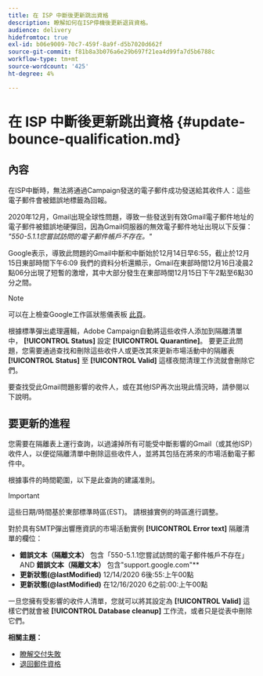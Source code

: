 ```yaml
---
title: 在 ISP 中斷後更新跳出資格
description: 瞭解如何在ISP停機後更新退貨資格。
audience: delivery
hidefromtoc: true
exl-id: b06e9009-70c7-459f-8a9f-d5b7020d662f
source-git-commit: f81b8a3b076a6e29b697f21ea4d99fa7d5b6788c
workflow-type: tm+mt
source-wordcount: '425'
ht-degree: 4%

---
```


# 在 ISP 中斷後更新跳出資格 {#update-bounce-qualification.md}

## 內容

在ISP中斷時，無法將通過Campaign發送的電子郵件成功發送給其收件人：這些電子郵件會被錯誤地標籤為回報。

2020年12月，Gmail出現全球性問題，導致一些發送到有效Gmail電子郵件地址的電子郵件被錯誤地硬彈回，因為Gmail伺服器的無效電子郵件地址出現以下反彈： *&quot;550-5.1.1您嘗試訪問的電子郵件帳戶不存在。&quot;*

Google表示，導致此問題的Gmail中斷和中斷始於12月14日早6:55，截止於12月15日東部時間下午6:09 我們的資料分析還顯示，Gmail在東部時間12月16日凌晨2點06分出現了短暫的激增，其中大部分發生在東部時間12月15日下午2點至6點30分之間。

>[!NOTE]
>
>可以在上檢查Google工作區狀態儀表板 [此頁](https://www.google.com/appsstatus#hl=en&amp;v=status)。


根據標準彈出處理邏輯，Adobe Campaign自動將這些收件人添加到隔離清單中， **[!UICONTROL Status]** 設定 **[!UICONTROL Quarantine]**。 要更正此問題，您需要通過查找和刪除這些收件人或更改其來更新市場活動中的隔離表 **[!UICONTROL Status]** 至 **[!UICONTROL Valid]** 這樣夜間清理工作流就會刪除它們。

要查找受此Gmail問題影響的收件人，或在其他ISP再次出現此情況時，請參閱以下說明。

## 要更新的進程

您需要在隔離表上運行查詢，以過濾掉所有可能受中斷影響的Gmail（或其他ISP）收件人，以便從隔離清單中刪除這些收件人，並將其包括在將來的市場活動電子郵件中。

根據事件的時間範圍，以下是此查詢的建議准則。

>[!IMPORTANT]
>
>這些日期/時間基於東部標準時區(EST)。 請根據實例的時區進行調整。

對於具有SMTP彈出響應資訊的市場活動實例 **[!UICONTROL Error text]** 隔離清單的欄位：

* **錯誤文本（隔離文本）** 包含「550-5.1.1您嘗試訪問的電子郵件帳戶不存在」AND **錯誤文本（隔離文本）** 包含&quot;support.google.com&quot;**
* **更新狀態(@lastModified)** 12/14/2020 6後:55:上午00點
* **更新狀態(@lastModified)** 在12/16/2020 6之前:00:上午00點

一旦您擁有受影響的收件人清單，您就可以將其設定為 **[!UICONTROL Valid]** 這樣它們就會被 **[!UICONTROL Database cleanup]** 工作流，或者只是從表中刪除它們。

**相關主題：**
* [瞭解交付失敗](../../sending/using/understanding-delivery-failures.md)
* [退回郵件資格](../../sending/using/understanding-delivery-failures.md#bounce-mail-qualification)
